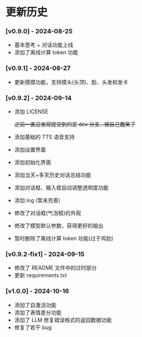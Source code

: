 # 更新历史

### [v0.9.0] - 2024-08-25

- 基本思考 + 对话功能上线
- 添加了离线计算 token 功能

### [v0.9.1] - 2024-08-27

- 更新摸摸功能，支持摸头(头顶)、脸、头发和发卡

### [v0.9.2] - 2024-09-14

- 添加 LICENSE

  ~~之前一直没发现提交到的是 dev 分支...被自己蠢笑了~~
- 添加基础的 TTS 语音支持
- 添加设置界面
- 添加初始化界面
- 添加当天+多天历史对话总结功能
- 添加对话框、输入框自动调整透明度功能
- 添加 log (暂未完善)
- 修改了对话框(气泡框)的外观
- 修改了模型默认参数，获得更好的输出
- 暂时删除了离线计算 token 功能(过于鸡肋)

### [v0.9.2-fix1] - 2024-09-15

- 修改了 README 文件中的过时部分
- 更新 requirements.txt

### [v1.0.0] - 2024-10-16

- 添加了自激活功能
- 添加了表情差分功能
- 添加了 LLM 修复错误格式的返回数据功能
- 修复了若干 bug
